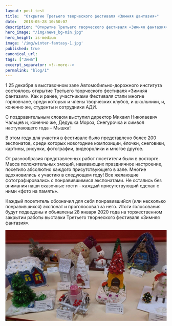 ```yaml
---
layout: post-test
title:  "Открытие Третьего творческого фестиваля «Зимняя фантазия»"
date:   2018-05-28 10:50:07
description: "Открытие Третьего творческого фестиваля «Зимняя фантазия»"
hero_image: "/img/news_bg-min.jpg"
hero_height: is-medium
image: '/img/winter-fantasy-1.jpg'
published: true
canonical_url: 
tags: ["Зима"]
excerpt_separator: <!--more-->
permalink: "blog/1"
---
```

1
25 декабря в выставочном зале Автомобильно-дорожного института состоялось открытие Третьего творческого фестиваля «Зимняя фантазия». <!--more--> Как и ранее, участниками Фестиваля стали многие горловчане, среди которых и члены творческих клубов, и школьники, и, конечно же, студенты и сотрудники АДИ.

С поздравительным словом выступил директор Михаил Николаевич Чальцев и, конечно же, Дедушка Мороз, Снегурочка и символ наступающего года – Мышка!

В этом году для участия в фестивале было представлено более 200 экспонатов, среди которых новогодние композиции, ёлочки, снеговики, картины, рисунки, фотографии, видеоролики и многое другое.

От разнообразия представленных работ посетители были в восторге. Масса положительных эмоций, навивающих праздничное настроение, посетило абсолютно каждого присутствующего в зале. Многие вдохновились к участию в следующем году! Все желающие фотографировались с понравившимися экспонатами. Не остались без внимания наши сказочные гости – каждый присутствующий сделал с ними «фото на память».

Каждый посетитель обозначил для себя понравившийся (или несколько понравившихся) экспонат и проголосовал за него. Итоги голосования будут подведены и объявлены 28 января 2020 года на торжественном закрытии работы выставки Третьего творческого фестиваля «Зимняя фантазия».

![«Зимняя фантазия»](/img/winter-fantasy-2.jpg "«Зимняя фантазия»")
